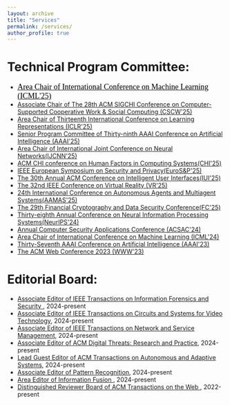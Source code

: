 ```yaml
---
layout: archive
title: "Services"
permalink: /services/
author_profile: true
---
```

Technical Program Committee:
======
*  [ <font face="Times New Roman" color=black size=4> Area Chair of International Conference on Machine Learning (ICML'25)</font>](https://icml.cc/)
*   [Associate Chair of The 28th ACM SIGCHI Conference on Computer-Supported Cooperative Work & Social Computing (CSCW'25)](https://cscw.acm.org/2025/)
*   [Area Chair of Thirteenth International Conference on Learning Representations (ICLR'25)](https://iclr.cc/Conferences/2025)
*  [Senior Program Committee of Thirty-ninth AAAI Conference on Artificial Intelligence (AAAI'25)](https://aaai.org/Conferences/AAAI-23/)
*  [Area Chair of International Joint Conference on Neural Networks(IJCNN'25)](https://2025.ijcnn.org)
*  [ACM CHI conference on Human Factors in Computing Systems(CHI'25)](https://chi2025.acm.org)
*  [IEEE European Symposium on Security and Privacy(EuroS&P'25)](https://eurosp2025.ieee-security.org/committee-program.html)
* [The 30th Annual ACM Conference on Intelligent User Interfaces(IUI'25)](https://iui.acm.org/2025/)
*   [The 32nd IEEE Conference on Virtual Reality (VR'25)](http://ieeevr.org/2025/)
*   [24th International Conference on Autonomous Agents and Multiagent Systems(AAMAS'25)](https://aamas2025.org)
*   [The 29th Financial Cryptography and Data Security Conference(FC'25)](https://fc25.ifca.ai)
* [Thirty-eighth Annual Conference on Neural Information Processing Systems(NeurIPS'24)](https://neurips.cc/)
* [Annual Computer Security Applications Conference (ACSAC'24)](https://www.acsac.org)
* [Area Chair of International Conference on Machine Learning (ICML'24)](https://icml.cc/Conferences/2024)
* [Thirty-Seventh AAAI Conference on Artificial Intelligence (AAAI'23)](https://aaai.org/Conferences/AAAI-23/)
* [The ACM Web Conference 2023 (WWW'23)](https://www2023.thewebconf.org/)

  
Editorial Board:
======
* [Associate Editor of IEEE Transactions on Information Forensics and Security ](https://signalprocessingsociety.org/publications-resources/ieee-transactions-information-forensics-and-security/editorial-board), 2024-present
* [Associate Editor of IEEE Transactions on Circuits and Systems for Video Technology](https://ieee-cas.org/publication/tcsvt), 2024-present
* [Associate Editor of IEEE Transactions on Network and Service Management](https://www.comsoc.org/publications/journals/ieee-tnsm/ieee-transactions-network-and-service-management-editorial-board), 2024-present
* [Associate Editor of ACM Digital Threats: Research and Practice](https://dl.acm.org/journal/dtrap/editorial-board), 2024-present
* [Lead Guest Editor of ACM Transactions on Autonomous and Adaptive Systems](https://dl.acm.org/journal/taas/calls-for-papers), 2024-present
*  [Associate Editor of Pattern Recognition](https://www.sciencedirect.com/journal/pattern-recognition/about/editorial-board), 2024-present
* [Area Editor of Information Fusion ](https://www.sciencedirect.com/journal/information-fusion/about/editorial-board), 2024-present
* [Distinguished Reviewer Board of ACM Transactions on the Web ](https://dl.acm.org/journal/tweb), 2022-present
